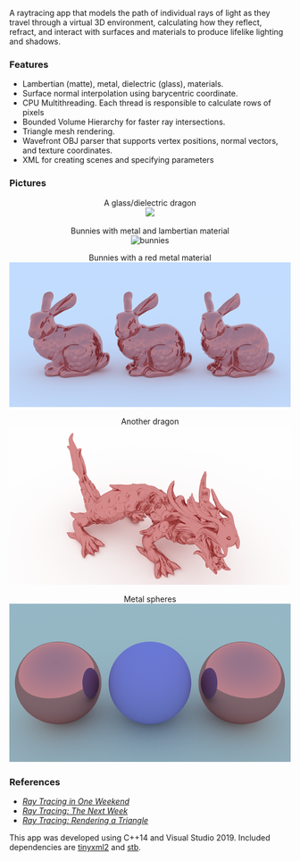 A raytracing app that models the path of individual rays of light as they travel through a virtual 3D environment, calculating how they reflect, refract, and interact with surfaces and materials to produce lifelike lighting and shadows. 

### Features

* Lambertian (matte), metal, dielectric (glass), materials.
* Surface normal interpolation using barycentric coordinate.
* CPU Multithreading. Each thread is responsible to calculate rows of pixels
* Bounded Volume Hierarchy for faster ray intersections.
* Triangle mesh rendering.
* Wavefront OBJ parser that supports vertex positions, normal vectors, and texture coordinates.
* XML for creating scenes and specifying parameters 


### Pictures 
<div align="center">

 A glass/dielectric dragon </br>
<img width="400" src="https://github.com/azer89/Reza_Raytracer/assets/790432/8b12c0c2-9815-4d15-9afa-e853df42ad24">

Bunnies with metal and lambertian material </br>
![bunnies](https://github.com/azer89/Reza_Raytracer/assets/790432/24ebdc7c-2337-44b4-9ad9-54ef2378e41b)

Bunnies with a red metal material </br>
[<img src="https://raw.githubusercontent.com/azer89/Reza_Raytracer/master/results/three_bunnies_600.png">](https://raw.githubusercontent.com/azer89/Reza_Raytracer/master/results/three_bunnies.png)

Another dragon </br>
[<img src="https://raw.githubusercontent.com/azer89/Reza_Raytracer/master/results/metal_dragon_600.png">](https://raw.githubusercontent.com/azer89/Reza_Raytracer/master/results/metal_dragon.png)

Metal spheres </br>
[<img src="https://raw.githubusercontent.com/azer89/Reza_Raytracer/master/results/three_spheres_600.png">](https://raw.githubusercontent.com/azer89/Reza_Raytracer/master/results/three_spheres.png)
</div>

### References
* [_Ray Tracing in One Weekend_](https://raytracing.github.io/books/RayTracingInOneWeekend.html)
* [_Ray Tracing: The Next Week_](https://raytracing.github.io/books/RayTracingTheNextWeek.html)
* [_Ray Tracing: Rendering a Triangle_](https://www.scratchapixel.com/lessons/3d-basic-rendering/ray-tracing-rendering-a-triangle)

This app was developed using C++14 and Visual Studio 2019.
Included dependencies are [tinyxml2](https://github.com/leethomason/tinyxml2) and [stb](https://github.com/nothings/stb). 
